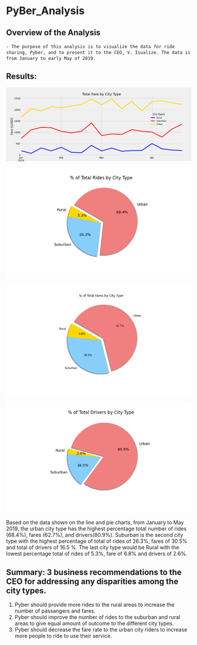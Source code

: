 # **PyBer_Analysis**

## Overview of the Analysis
    - The purpose of this analysis is to visualize the data for ride sharing, Pyber, and to present it to the CEO, V. Isualize. The data is from January to early May of 2019.

## Results:
![Total Fare by City Type Line Chart](https://github.com/kimango/PyBer_Analysis/blob/main/Analysis/PyBer_fare_summary.png)

![Total Rides by City Type Pie Chart](https://github.com/kimango/PyBer_Analysis/blob/main/Analysis/Fig6.png)

![Total Fare by City Type Pie Chart](https://github.com/kimango/PyBer_Analysis/blob/main/Analysis/Fig5.png)

![Total Driver by City Type Pie Chart](https://github.com/kimango/PyBer_Analysis/blob/main/Analysis/Fig7.png)

Based on the data shown on the line and pie charts, from January to May 2019, the urban city type has the highest percentage total number of rides (68.4%), fares (62.7%), and drivers(80.9%). Suburban is the second city type with the highest percentage of total of rides of 26.3%, fares of 30.5% and total of drivers of 16.5 %. The last city type would be Rural with the lowest percentage total of rides of 5.3%, fare of 6.8% and drivers of 2.6%.
  
## Summary: 3 business recommendations to the CEO for addressing any disparities among the city types.
1. Pyber should provide more rides to the rural areas to increase the number of passangers and fares. 
2. Pyber should improve the number of rides to the suburban and rural areas to give equal amount of outcome to the different city types. 
3. Pyber should decrease the fare rate to the urban city riders to increase more people to ride to use their service.
